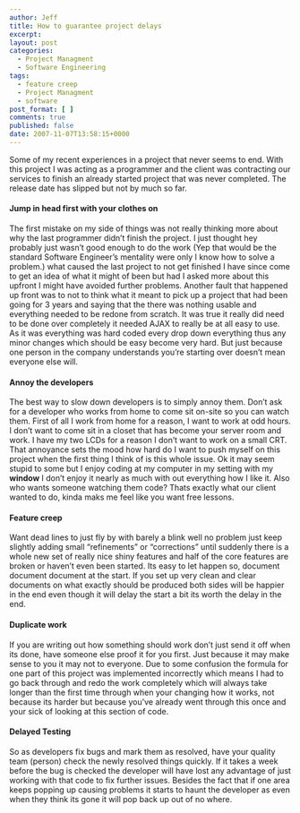 ```yaml
---
author: Jeff
title: How to guarantee project delays
excerpt:
layout: post
categories:
  - Project Managment
  - Software Engineering
tags:
  - feature creep
  - Project Managment
  - software
post_format: [ ]
comments: true
published: false
date: 2007-11-07T13:58:15+0000
---
```

Some of my recent experiences in a project that never seems to end. With this project I was acting as a programmer and the client was contracting our services to finish an already started project that was never completed. The release date has slipped but not by much so far.



#### Jump in head first with your clothes on

The first mistake on my side of things was not really thinking more about why the last programmer didn’t finish the project. I just thought hey probably just wasn’t good enough to do the work (Yep that would be the standard Software Engineer’s mentality were only I know how to solve a problem.) what caused the last project to not get finished I have since come to get an idea of what it might of been but had I asked more about this upfront I might have avoided further problems. Another fault that happened up front was to not to think what it meant to pick up a project that had been going for 3 years and saying that the there was nothing usable and everything needed to be redone from scratch. It was true it really did need to be done over completely it needed AJAX to really be at all easy to use. As it was everything was hard coded every drop down everything thus any minor changes which should be easy become very hard. But just because one person in the company understands you’re starting over doesn’t mean everyone else will.

#### Annoy the developers

The best way to slow down developers is to simply annoy them. Don’t ask for a developer who works from home to come sit on-site so you can watch them. First of all I work from home for a reason, I want to work at odd hours. I don’t want to come sit in a closet that has become your server room and work. I have my two LCDs for a reason I don’t want to work on a small CRT. That annoyance sets the mood how hard do I want to push myself on this project when the first thing I think of is this whole issue. Ok it may seem stupid to some but I enjoy coding at my computer in my setting with my **window** I don’t enjoy it nearly as much with out everything how I like it. Also who wants someone watching them code? Thats exactly what our client wanted to do, kinda maks me feel like you want free lessons.

#### Feature creep

Want dead lines to just fly by with barely a blink well no problem just keep slightly adding small “refinements” or “corrections” until suddenly there is a whole new set of really nice shiny features and half of the core features are broken or haven’t even been started. Its easy to let happen so, document document document at the start. If you set up very clean and clear documents on what exactly should be produced both sides will be happier in the end even though it will delay the start a bit its worth the delay in the end.

#### Duplicate work

If you are writing out how something should work don’t just send it off when its done, have someone else proof it for you first. Just because it may make sense to you it may not to everyone. Due to some confusion the formula for one part of this project was implemented incorrectly which means I had to go back through and redo the work completely which will always take longer than the first time through when your changing how it works, not because its harder but because you’ve already went through this once and your sick of looking at this section of code.

#### Delayed Testing

So as developers fix bugs and mark them as resolved, have your quality team (person) check the newly resolved things quickly. If it takes a week before the bug is checked the developer will have lost any advantage of just working with that code to fix further issues. Besides the fact that if one area keeps popping up causing problems it starts to haunt the developer as even when they think its gone it will pop back up out of no where.
